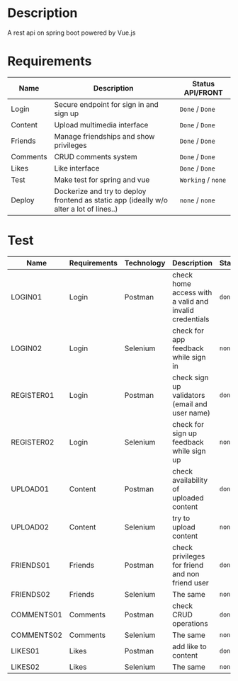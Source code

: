 # Description
A rest api on spring boot powered by Vue.js

# Requirements

| Name  | Description | Status API/FRONT |
| ------------- | ------------- | ------------- |
| Login  | Secure endpoint for sign in and sign up  | `Done` / `Done ` |
| Content  | Upload multimedia interface   | `Done` / `Done ` |
| Friends  | Manage friendships and show privileges   | `Done` / `Done ` |
| Comments  |  CRUD comments system | `Done` / `Done ` |
| Likes | Like interface | `Done` / `Done ` |
| Test | Make test for spring and vue | `Working` / `none ` |
| Deploy | Dockerize and try to deploy frontend as static app (ideally w/o alter a lot of lines..) | `none` / `none`| 

# Test
| Name  | Requirements | Technology | Description | Status  |
| ------------- | ------------- | ------------- | ------------- | ------------- |
| LOGIN01  | Login  | Postman |  check home access with a valid and invalid credentials | `done` |
| LOGIN02  | Login  | Selenium |  check for app feedback while sign in| `none` |
| REGISTER01  | Login  | Postman |  check sign up validators (email and user name) | `done` |
| REGISTER02  | Login  | Selenium |  check for sign up feedback while sign up| `none` |
| UPLOAD01  | Content  | Postman |  check availability of uploaded content | `done` |
| UPLOAD02  | Content  | Selenium |  try to upload content| `none` |
| FRIENDS01  | Friends  | Postman |  check privileges for friend and non friend user | `done` |
| FRIENDS02  | Friends  | Selenium |  The same | `none` |
| COMMENTS01  | Comments  | Postman |  check CRUD operations | `done` |
| COMMENTS02  | Comments  | Selenium |  The same | `none` |
| LIKES01  | Likes  | Postman |  add like to content | `done` |
| LIKES02  | Likes  | Selenium |  The same | `none` |
